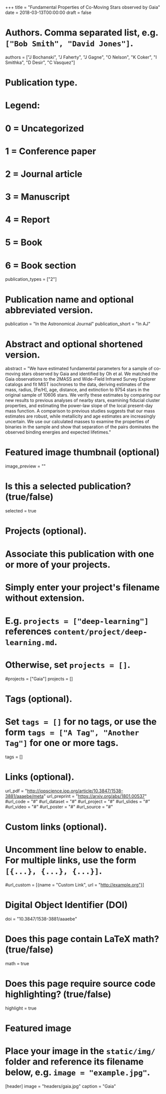 +++
title = "Fundamental Properties of Co-Moving Stars observed by Gaia"
date = 2018-03-13T00:00:00
draft = false

# Authors. Comma separated list, e.g. `["Bob Smith", "David Jones"]`.
authors = ["J Bochanski", "J Faherty", "J Gagne", "O Nelson", "K Coker", "I Smithka", "D Desir", "C Vasquez"]

# Publication type.
# Legend:
# 0 = Uncategorized
# 1 = Conference paper
# 2 = Journal article
# 3 = Manuscript
# 4 = Report
# 5 = Book
# 6 = Book section
publication_types = ["2"]

# Publication name and optional abbreviated version.
publication = "In the Astronomical Journal"
publication_short = "In AJ"

# Abstract and optional shortened version.
abstract = "We have estimated fundamental parameters for a sample of co-moving stars observed by Gaia and identified by Oh et al. We matched the Gaia observations to the 2MASS and Wide-Field Infrared Survey Explorer catalogs and fit MIST isochrones to the data, deriving estimates of the mass, radius, [Fe/H], age, distance, and extinction to 9754 stars in the original sample of 10606 stars. We verify these estimates by comparing our new results to previous analyses of nearby stars, examining fiducial cluster properties, and estimating the power-law slope of the local present-day mass function. A comparison to previous studies suggests that our mass estimates are robust, while metallicity and age estimates are increasingly uncertain. We use our calculated masses to examine the properties of binaries in the sample and show that separation of the pairs dominates the observed binding energies and expected lifetimes."

# Featured image thumbnail (optional)
image_preview = ""

# Is this a selected publication? (true/false)
selected = true

# Projects (optional).
#   Associate this publication with one or more of your projects.
#   Simply enter your project's filename without extension.
#   E.g. `projects = ["deep-learning"]` references `content/project/deep-learning.md`.
#   Otherwise, set `projects = []`.
#projects = ["Gaia"]
projects = []

# Tags (optional).
#   Set `tags = []` for no tags, or use the form `tags = ["A Tag", "Another Tag"]` for one or more tags.
tags = []

# Links (optional).
url_pdf = "http://iopscience.iop.org/article/10.3847/1538-3881/aaaebe/meta"
url_preprint = "https://arxiv.org/abs/1801.00537"
#url_code = "#"
#url_dataset = "#"
#url_project = "#"
#url_slides = "#"
#url_video = "#"
#url_poster = "#"
#url_source = "#"

# Custom links (optional).
#   Uncomment line below to enable. For multiple links, use the form `[{...}, {...}, {...}]`.
#url_custom = [{name = "Custom Link", url = "http://example.org"}]

# Digital Object Identifier (DOI)
doi = "10.3847/1538-3881/aaaebe"

# Does this page contain LaTeX math? (true/false)
math = true

# Does this page require source code highlighting? (true/false)
highlight = true

# Featured image
# Place your image in the `static/img/` folder and reference its filename below, e.g. `image = "example.jpg"`.
[header]
image = "headers/gaia.jpg"
caption = "Gaia"



